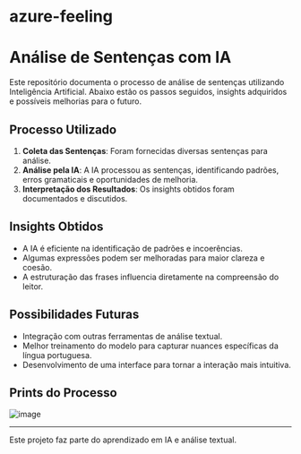 # azure-feeling
# Análise de Sentenças com IA

Este repositório documenta o processo de análise de sentenças utilizando Inteligência Artificial. Abaixo estão os passos seguidos, insights adquiridos e possíveis melhorias para o futuro.

## Processo Utilizado
1. **Coleta das Sentenças**: Foram fornecidas diversas sentenças para análise.
2. **Análise pela IA**: A IA processou as sentenças, identificando padrões, erros gramaticais e oportunidades de melhoria.
3. **Interpretação dos Resultados**: Os insights obtidos foram documentados e discutidos.

## Insights Obtidos
- A IA é eficiente na identificação de padrões e incoerências.
- Algumas expressões podem ser melhoradas para maior clareza e coesão.
- A estruturação das frases influencia diretamente na compreensão do leitor.

## Possibilidades Futuras
- Integração com outras ferramentas de análise textual.
- Melhor treinamento do modelo para capturar nuances específicas da língua portuguesa.
- Desenvolvimento de uma interface para tornar a interação mais intuitiva.

## Prints do Processo
![image](https://github.com/user-attachments/assets/ef12933f-be92-4d85-9f75-fbf2b44b91d2)

---
Este projeto faz parte do aprendizado em IA e análise textual.

